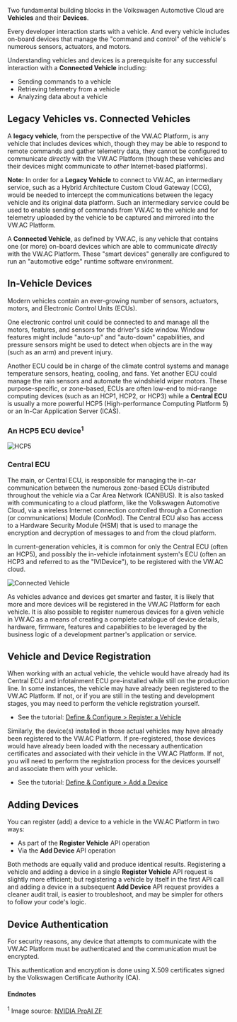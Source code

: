 Two fundamental building blocks in the Volkswagen Automotive Cloud are **Vehicles** and their **Devices**.

Every developer interaction starts with a vehicle. And every vehicle includes on-board devices that manage the "command and control" of the vehicle's numerous sensors, actuators, and motors.

Understanding vehicles and devices is a prerequisite for any successful interaction with a **Connected Vehicle** including:

- Sending commands to a vehicle
- Retrieving telemetry from a vehicle
- Analyzing data about a vehicle


## Legacy Vehicles vs. Connected Vehicles

A **legacy vehicle**, from the perspective of the VW.AC Platform, is any vehicle that includes devices which, though they may be able to respond to remote commands and gather telemetry data, they cannot be configured to communicate *directly* with the VW.AC Platform (though these vehicles and their devices might communicate to *other* Internet-based platforms). 

**Note:** In order for a **Legacy Vehicle** to connect to VW.AC, an intermediary service, such as a Hybrid Architecture Custom Cloud Gateway (CCG), would be needed to intercept the communications between the legacy vehicle and its original data platform. Such an intermediary service could be used to enable sending of commands from VW.AC to the vehicle and for telemetry uploaded by the vehicle to be captured and mirrored into the VW.AC Platform.

A **Connected Vehicle**, as defined by VW.AC, is any vehicle that contains one (or more) on-board devices which are able to communicate *directly* with the VW.AC Platform. These "smart devices" generally are configured to run an "automotive edge" runtime software environment.


## In-Vehicle Devices

Modern vehicles contain an ever-growing number of sensors, actuators, motors, and Electronic Control Units (ECUs).

One electronic control unit could be connected to and manage all the motors, features, and sensors for the driver's side window. Window features might include "auto-up" and "auto-down" capabilities, and pressure sensors might be used to detect when objects are in the way (such as an arm) and prevent injury.

Another ECU could be in charge of the climate control systems and manage temperature sensors, heating, cooling, and fans. Yet another ECU could manage the rain sensors and automate the windshield wiper motors. These purpose-specific, or zone-based, ECUs are often low-end to mid-range computing devices (such as an HCP1, HCP2, or HCP3) while a **Central ECU** is usually a more powerful HCP5 (High-performance Computing Platform 5) or an In-Car Application Server (ICAS).

### An HCP5 ECU device<sup>1</sup>
<img src="../HCP_ZF_ProAI_02.png" alt="HCP5" /> 

### Central ECU
The main, or Central ECU, is responsible for managing the in-car communication between the numerous zone-based ECUs distributed throughout the vehicle via a Car Area Network (CANBUS). It is also tasked with communicating to a cloud platform, like the Volkswagen Automotive Cloud, via a wireless Internet connection controlled through a Connection (or communications) Module (ConMod). The Central ECU also has access to a Hardware Security Module (HSM) that is used to manage the encryption and decryption of messages to and from the cloud platform.

In current-generation vehicles, it is common for only the Central ECU (often an HCP5), and possibly the in-vehicle infotainment system's ECU (often an HCP3 and referred to as the "IVIDevice"), to be registered with the VW.AC cloud.

<img src="../Full-Connected-Vehicle-07b.png" alt="Connected Vehicle" />

As vehicles advance and devices get smarter and faster, it is likely that more and more devices will be registered in the VW.AC Platform for each vehicle. It is also possible to register numerous devices for a given vehicle in VW.AC as a means of creating a complete catalogue of device details, hardware, firmware, features and capabilities to be leveraged by the business logic of a development partner's application or service.


## Vehicle and Device Registration

When working with an actual vehicle, the vehicle would have already had its Central ECU and infotainment ECU pre-installed while still on the production line. In some instances, the vehicle may have already been registered to the VW.AC Platform. If not, or if you are still in the testing and development stages, you may need to perform the vehicle registration yourself.

- See the tutorial: [Define & Configure > Register a Vehicle](/s/document-item?bundleId=vwac-documentation&topicId=training4.0%2FTry-it-01-Register-a-Vehicle.html)

Similarly, the device(s) installed in those actual vehicles may have already been registered to the VW.AC Platform. If pre-registered, those devices would have already been loaded with the necessary authentication certificates and associated with their vehicle in the VW.AC Platform. If not, you will need to perform the registration process for the devices yourself and associate them with your vehicle.

- See the tutorial: [Define & Configure > Add a Device](/s/document-item?bundleId=vwac-documentation&topicId=training4.0%2FTry-it-02-Add-a-Device.html)


## Adding Devices

You can register (add) a device to a vehicle in the VW.AC Platform in two ways:

- As part of the **Register Vehicle** API operation
- Via the **Add Device** API operation

Both methods are equally valid and produce identical results. Registering a vehicle and adding a device in a single **Register Vehicle** API request is slightly more efficient; but registering a vehicle by itself in the first API call and adding a device in a subsequent **Add Device** API request provides a cleaner audit trail, is easier to troubleshoot, and may be simpler for others to follow your code's logic.


## Device Authentication

For security reasons, any device that attempts to communicate with the VW.AC Platform must be authenticated and the communication must be encrypted.

This authentication and encryption is done using X.509 certificates signed by the Volkswagen Certificate Authority (CA).


#### Endnotes

<sup>1</sup> Image source: [NVIDIA ProAI ZF](https://nvidianews.nvidia.com/news/volkswagen-and-nvidia-to-infuse-ai-into-future-vehicle-lineup)
